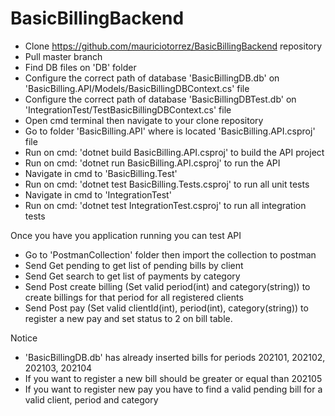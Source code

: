 # BasicBillingBackend
 - Clone https://github.com/mauriciotorrez/BasicBillingBackend repository 
 - Pull master branch
 - Find DB files on 'DB' folder
 - Configure the correct path of database 'BasicBillingDB.db' on 'BasicBilling.API/Models/BasicBillingDBContext.cs' file
 - Configure the correct path of database 'BasicBillingDBTest.db' on 'IntegrationTest/TestBasicBillingDBContext.cs' file
 - Open cmd terminal then navigate to your clone repository 
 - Go to folder 'BasicBilling.API' where is located 'BasicBilling.API.csproj' file
 - Run on cmd: 'dotnet build BasicBilling.API.csproj' to build the API project
 - Run on cmd: 'dotnet run BasicBilling.API.csproj' to run the API
 - Navigate in cmd to  'BasicBilling.Test'
 - Run on cmd: 'dotnet test BasicBilling.Tests.csproj' to run all unit tests
 - Navigate in cmd to  'IntegrationTest'
 - Run on cmd: 'dotnet test IntegrationTest.csproj' to run all integration tests

Once you have you application running you can test API
 - Go to 'PostmanCollection' folder then import the collection to postman
 - Send Get pending to get list of pending bills by client
 - Send Get search to get list of payments by category
 - Send Post create billing (Set valid period(int) and category(string)) to create billings for that period for all registered clients
 - Send Post pay (Set valid  clientId(int), period(int), category(string)) to register a new pay and set status to 2 on bill table.

Notice 
- 'BasicBillingDB.db' has already inserted bills for periods 202101, 202102, 202103, 202104
- If you want to register a new bill should be greater or equal than 202105
- If you want to register new pay you have to find a valid pending bill for a valid client,  period and category